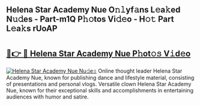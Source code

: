 ## Helena Star Academy Nue O𝚗𝚕yf𝚊ns L𝚎a𝚔ed N𝚞𝚍es - Part-m1Q P𝚑𝚘tos Vi𝚍𝚎o - H𝚘𝚝 Part L𝚎a𝚔s rUoAP

# <h2><a href="http://kfconwj.oniu.top/?m=Helena+Star+Academy+Nue">🔗👉 🔴 Helena Star Academy Nue P𝚑ot𝚘𝚜 V𝚒d𝚎o</a></h2>

[![Helena Star Academy Nue Nu𝚍e𝚜](https://i.imgur.com/0qMVB7G.gif)](http://kfconwj.oniu.top/?m=Helena+Star+Academy+Nue)
Online thought leader Helena Star Academy Nue, known for publishing dance and lifestyle material, consisting of presentations and personal vlogs. Versatile clown Helena Star Academy Nue, known for their exceptional skills and accomplishments in entertaining audiences with humor and satire.  
